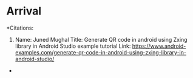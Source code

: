 # Arrival

*Citations:

1. Name: Juned Mughal 
   Title: Generate QR code in android using Zxing library in Android Studio example tutorial 
   Link: https://www.android-examples.com/generate-qr-code-in-android-using-zxing-library-in-android-studio/
*